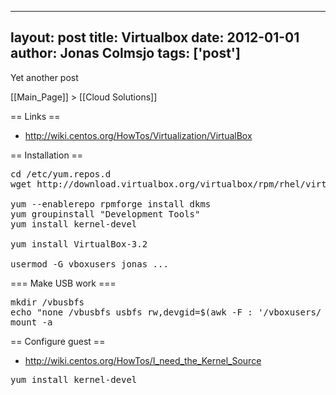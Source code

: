 
---
layout: post
title: Virtualbox
date: 2012-01-01
author: Jonas Colmsjo
tags: ['post']
---

Yet another post





[[Main_Page]] > [[Cloud Solutions]]



== Links ==
* http://wiki.centos.org/HowTos/Virtualization/VirtualBox



== Installation ==

<pre>
cd /etc/yum.repos.d
wget http://download.virtualbox.org/virtualbox/rpm/rhel/virtualbox.repo

yum --enablerepo rpmforge install dkms
yum groupinstall "Development Tools"
yum install kernel-devel

yum install VirtualBox-3.2

usermod -G vboxusers jonas ...
</pre>


=== Make USB work ===

<pre>
mkdir /vbusbfs
echo "none /vbusbfs usbfs rw,devgid=$(awk -F : '/vboxusers/ {print $3}' /etc/group),devmode=664 0 0" >> /etc/fstab
mount -a
</pre>


== Configure guest ==

* http://wiki.centos.org/HowTos/I_need_the_Kernel_Source

<pre>
yum install kernel-devel

</pre>
